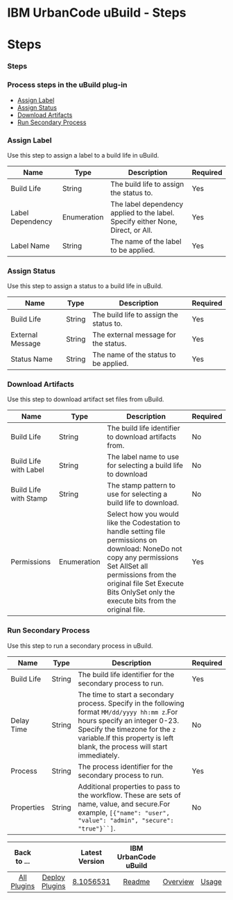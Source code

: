 
IBM UrbanCode uBuild - Steps
============================

# Steps


### Steps




### Process steps in the uBuild plug-in

* [Assign Label](#assign_label)
* [Assign Status](#assign_status)
* [Download Artifacts](#download_artifacts)
* [Run Secondary Process](#run_secondary_process)


### Assign Label

Use this step to assign a label to a build life in uBuild.


| Name | Type | Description                                                                                                          | Required |
| ---- | ---- | -------------------------------------------------------------------------------------------------------------------- | -------- |
| Build Life | String | The build life to assign the status to. | Yes |
| Label Dependency | Enumeration | The label dependency applied to the label. Specify either None, Direct, or All. | Yes |
| Label Name | String | The name of the label to be applied. | Yes |

### Assign Status

Use this step to assign a status to a build life in uBuild.


| Name | Type | Description                                                                                                          | Required |
| ---- | ---- | -------------------------------------------------------------------------------------------------------------------- | -------- |
| Build Life | String | The build life to assign the status to. | Yes |
| External Message | String | The external message for the status. | Yes |
| Status Name | String | The name of the status to be applied. | Yes |

### Download Artifacts

Use this step to download artifact set files from uBuild.


| Name | Type | Description                                                                                                          | Required |
| ---- | ---- | -------------------------------------------------------------------------------------------------------------------- | -------- |
| Build Life | String | The build life identifier to download artifacts from. | No |
| Build Life with Label | String | The label name to use for selecting a build life to download | No |
| Build Life with Stamp | String | The stamp pattern to use for selecting a build life to download. | No |
| Permissions | Enumeration | Select how you would like the Codestation to handle setting file permissions on download: NoneDo not copy any permissions Set AllSet all permissions from the original file Set Execute Bits OnlySet only the execute bits from the original file. | Yes |

### Run Secondary Process

Use this step to run a secondary process in uBuild.


| Name | Type | Description                                                                                                          | Required |
| ---- | ---- | -------------------------------------------------------------------------------------------------------------------- | -------- |
| Build Life | String | The build life identifier for the secondary process to run. | Yes |
| Delay Time | String | The time to start a secondary process. Specify in the following format `MM/dd/yyyy hh:mm z`.For hours specify an integer 0-23. Specify the timezone for the `z` variable.If this property is left blank, the process will start immediately. | No |
| Process | String | The process identifier for the secondary process to run. | Yes |
| Properties | String | Additional properties to pass to the workflow. These are sets of name, value, and secure.For example, `[{"name": "user", "value": "admin", "secure": "true"}``]`. | No |



|Back to ...||Latest Version|IBM UrbanCode uBuild ||||
| :---: | :---: | :---: | :---: | :---: | :---: | :---: |
|[All Plugins](../../index.md)|[Deploy Plugins](../README.md)|[8.1056531](https://raw.githubusercontent.com/UrbanCode/IBM-UCD-PLUGINS/main/files/uBuild/uBuild-8.1056531.zip)|[Readme](README.md)|[Overview](overview.md)|[Usage](usage.md)|[Downloads](downloads.md)|
